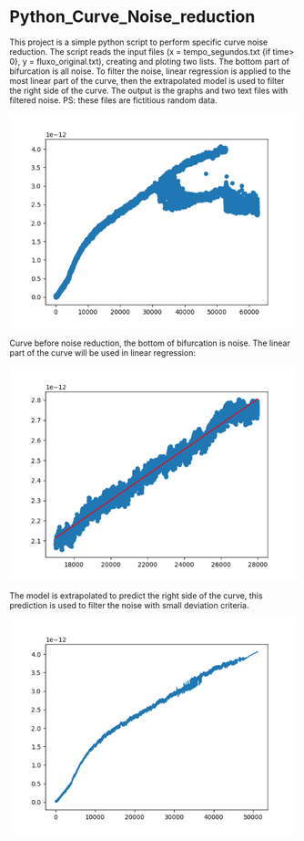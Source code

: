 # Python_Curve_Noise_reduction

This project is a simple python script to perform specific curve noise reduction.
The script reads the input files (x = tempo_segundos.txt {if time> 0}, y = fluxo_original.txt), creating and ploting two lists.
The bottom part of bifurcation is all noise. 
To filter the noise, linear regression is applied to the most linear part of the curve, then the extrapolated model is used to filter the right side of the curve.
The output is the graphs and two text files with filtered noise.
PS: these files are fictitious random data.

![initial curve](https://github.com/amandaventurac/Python_Curve_Noise_reduction/blob/main/before_noise_reduction.png)

Curve before noise reduction, the bottom of bifurcation is noise. The linear part of the curve will be used in linear regression:

![linreg](https://github.com/amandaventurac/Python_Curve_Noise_reduction/blob/main/linear_model.png)


The model is extrapolated to predict the right side of the curve, this prediction is used to filter the noise with small deviation criteria.

![final](https://github.com/amandaventurac/Python_Curve_Noise_reduction/blob/main/filteres_curve.png)
